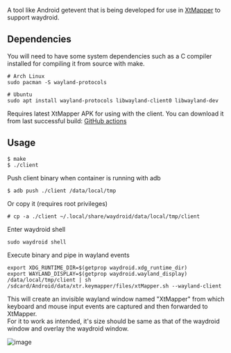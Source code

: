 A tool like Android getevent that is being developed for use in [XtMapper](https://github.com/Xtr126/XtMapper) to support waydroid.
## Dependencies 
You will need to have some system dependencies such as a C compiler installed for compiling it from source with make.  

    # Arch Linux
    sudo pacman -S wayland-protocols
    
    # Ubuntu
    sudo apt install wayland-protocols libwayland-client0 libwayland-dev
Requires latest XtMapper APK for using with the client. You can download it from last successful build: [GitHub actions](https://github.com/Xtr126/XtMapper/actions)
## Usage

    $ make
    $ ./client
Push client binary when container is running with adb

    $ adb push ./client /data/local/tmp
Or copy it (requires root privileges)

    # cp -a ./client ~/.local/share/waydroid/data/local/tmp/client
Enter waydroid shell 

    sudo waydroid shell
Execute binary and pipe in wayland events

    export XDG_RUNTIME_DIR=$(getprop waydroid.xdg_runtime_dir) 
    export WAYLAND_DISPLAY=$(getprop waydroid.wayland_display) 
    /data/local/tmp/client | sh /sdcard/Android/data/xtr.keymapper/files/xtMapper.sh --wayland-client
This will create an invisible wayland window named "XtMapper" from which keyboard and mouse input events are captured and then forwarded to XtMapper.  
For it to work as intended, it's size should be same as that of the waydroid window and overlay the waydroid window.  

![image](https://github.com/Xtr126/wayland-getevent/assets/80520774/bd0d3df7-eb92-4816-8c67-506175709f23)


